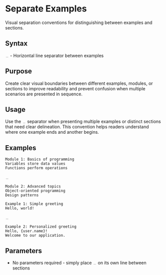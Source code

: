 # Separate Examples
Visual separation conventions for distinguishing between examples and sections.

## Syntax
`﹍` - Horizontal line separator between examples

## Purpose
Create clear visual boundaries between different examples, modules, or sections to improve readability and prevent confusion when multiple scenarios are presented in sequence.

## Usage
Use the `﹍` separator when presenting multiple examples or distinct sections that need clear delineation. This convention helps readers understand where one example ends and another begins.

## Examples
```example
Module 1: Basics of programming
Variables store data values
Functions perform operations

﹍

Module 2: Advanced topics
Object-oriented programming
Design patterns
```

```example
Example 1: Simple greeting
Hello, world!

﹍

Example 2: Personalized greeting
Hello, {user.name}!
Welcome to our application.
```

## Parameters
- No parameters required - simply place `﹍` on its own line between sections
